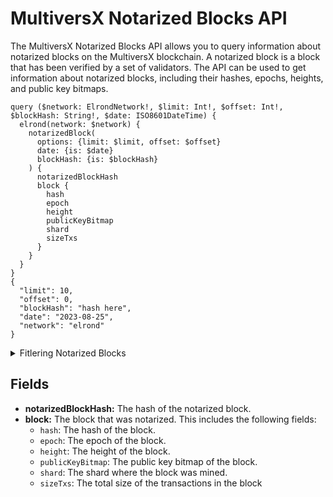 # MultiversX Notarized Blocks API

The MultiversX Notarized Blocks API allows you to query information about notarized blocks on the MultiversX blockchain. A notarized block is a block that has been verified by a set of validators. The API can be used to get information about notarized blocks, including their hashes, epochs, heights, and public key bitmaps.

```
query ($network: ElrondNetwork!, $limit: Int!, $offset: Int!, $blockHash: String!, $date: ISO8601DateTime) {
  elrond(network: $network) {
    notarizedBlock(
      options: {limit: $limit, offset: $offset}
      date: {is: $date}
      blockHash: {is: $blockHash}
    ) {
      notarizedBlockHash
      block {
        hash
        epoch
        height
        publicKeyBitmap
        shard
        sizeTxs
      }
    }
  }
}
{
  "limit": 10,
  "offset": 0,
  "blockHash": "hash here",
  "date": "2023-08-25",
  "network": "elrond"
}

```

<details><summary>Fitlering Notarized Blocks</summary>

- `any`: A catch-all field ( OR Logic) that can be used to filter on any other field in the blocks API.
- `blockHash`: Filter by block hash.
- `date`: Filter by the date on which the block was mined.
- `height`: Filter by the height of the block.
- `miner`: Filter by the miner who mined the block.
- `options`: Filter returned data by ordering, limiting, and constraining it. Available fields: `asc`, `ascByInteger`, `desc`, `descByInteger`, `limit`, `limitBy`, `offset`.
- `size`: Filter by the size of the block.
- `time`: Filter by when the block was mined
- `previousBlockHash`: Filter by the hash of the previous block.
- `publicKeyBitmap`: Filter by the public key bitmap of the block.
- `proposer`: Filter by the address of the block proposer.

</details>

## Fields

- **notarizedBlockHash:** The hash of the notarized block.
- **block:** The block that was notarized. This includes the following fields:
  - `hash`: The hash of the block.
  - `epoch`: The epoch of the block.
  - `height`: The height of the block.
  - `publicKeyBitmap`: The public key bitmap of the block.
  - `shard`: The shard where the block was mined.
  - `sizeTxs`: The total size of the transactions in the block
